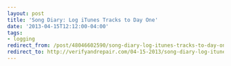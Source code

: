```yaml
---
layout: post 
title: 'Song Diary: Log iTunes Tracks to Day One' 
date: '2013-04-15T12:12:00-04:00' 
tags: 
- logging 
redirect_from: /post/48046602590/song-diary-log-itunes-tracks-to-day-one/
redirect_to: http://verifyandrepair.com/04-15-2013/song-diary-log-itunes-tracks-to-day-one/
---
```



